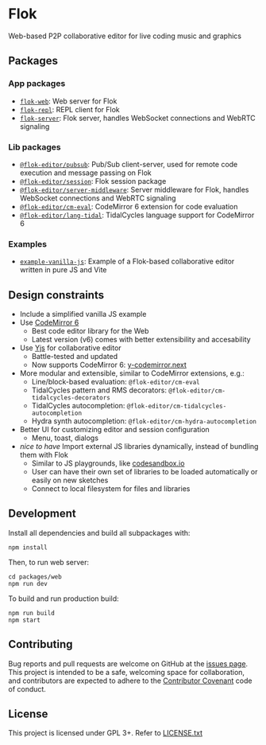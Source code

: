 # Flok

Web-based P2P collaborative editor for live coding music and graphics

## Packages

### App packages

* [`flok-web`](packages/web): Web server for Flok
* [`flok-repl`](packages/repl): REPL client for Flok
* [`flok-server`](packages/server): Flok server, handles WebSocket connections
  and WebRTC signaling

### Lib packages

* [`@flok-editor/pubsub`](packages/pubsub): Pub/Sub client-server, used for remote code
  execution and message passing on Flok
* [`@flok-editor/session`](packages/session): Flok session package
* [`@flok-editor/server-middleware`](packages/server-middleware): Server middleware for
  Flok, handles WebSocket connections and WebRTC signaling
* [`@flok-editor/cm-eval`](packages/cm-eval): CodeMirror 6 extension for code evaluation
* [`@flok-editor/lang-tidal`](packages/lang-tidal): TidalCycles language support
  for CodeMirror 6

### Examples

* [`example-vanilla-js`](packages/example-vanilla-js): Example of a Flok-based
  collaborative editor written in pure JS and Vite

## Design constraints

* Include a simplified vanilla JS example
* Use [CodeMirror 6](https://codemirror.net/)
    * Best code editor library for the Web
    * Latest version (v6) comes with better extensibility and accesability
* Use [Yjs](https://yjs.dev/) for collaborative editor
    * Battle-tested and updated
    * Now supports CodeMirror 6:
      [y-codemirror.next](https://github.com/yjs/y-codemirror.next)
* More modular and extensible, similar to CodeMirror extensions, e.g.:
    * Line/block-based evaluation: `@flok-editor/cm-eval`
    * TidalCycles pattern and RMS decorators: `@flok-editor/cm-tidalcycles-decorators`
    * TidalCycles autocompletion: `@flok-editor/cm-tidalcycles-autocompletion`
    * Hydra synth autocompletion: `@flok-editor/cm-hydra-autocompletion`
* Better UI for customizing editor and session configuration
    * Menu, toast, dialogs
* *nice to have* Import external JS libraries dynamically, instead of bundling
  them with Flok
    * Similar to JS playgrounds, like [codesandbox.io](https://codesandbox.io/)
    * User can have their own set of libraries to be loaded automatically or
      easily on new sketches
    * Connect to local filesystem for files and libraries

## Development

Install all dependencies and build all subpackages with:

```
npm install
```

Then, to run web server:

```
cd packages/web
npm run dev
```

To build and run production build:

```
npm run build
npm start
```


## Contributing

Bug reports and pull requests are welcome on GitHub at the [issues
page](https://github.com/munshkr/flok). This project is intended to be a safe,
welcoming space for collaboration, and contributors are expected to adhere to
the [Contributor Covenant](http://contributor-covenant.org) code of conduct.


## License

This project is licensed under GPL 3+. Refer to [LICENSE.txt](LICENSE.txt)
